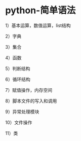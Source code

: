 # python-简单语法

1）基本运算，数值运算，list结构 

2）字典

3）集合

4）函数

5）判断结构

6）循环结构

7）赋值操作，内存空间

8）脚本文件的写入和调用

9）异常处理模块

10）文件操作

11）类

